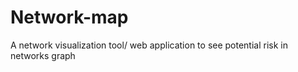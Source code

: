 # Network-map
A network visualization tool/ web application to see potential risk in networks graph
